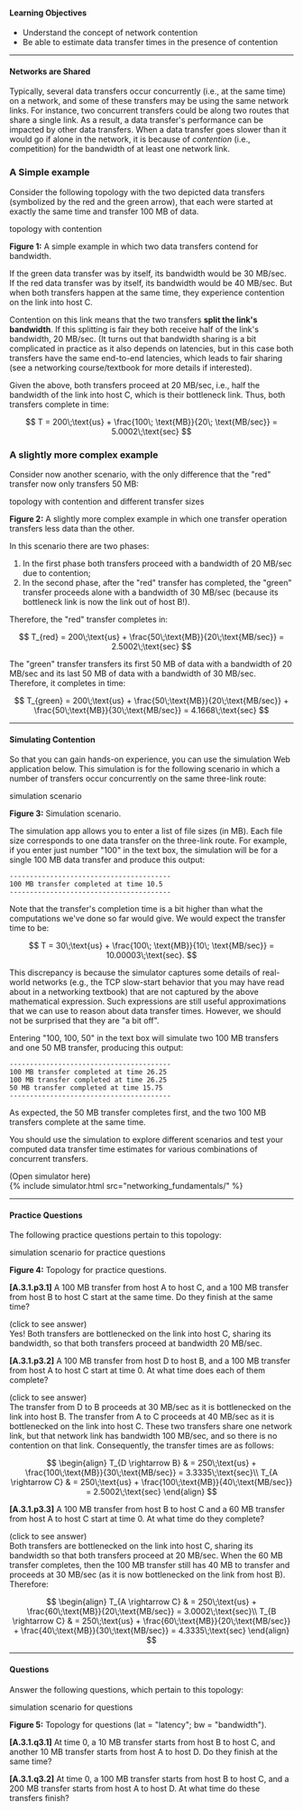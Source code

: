 
#### Learning Objectives

- Understand the concept of network contention
- Be able to estimate data transfer times in the presence of contention

---

#### Networks are Shared

Typically, several data transfers occur concurrently (i.e., at the same
time) on a network, and some of these transfers may be using the same
network links. For instance, two concurrent transfers could be along two
routes that share a single link. As a result, a data transfer's performance
can be impacted by other data transfers. When a data transfer goes slower
than it would go if alone in the network, it is because of *contention*
(i.e., competition) for the bandwidth of at least one network link.

### A Simple example

Consider the following topology with the two depicted data transfers 
(symbolized by the red and the green arrow), that
each were started at exactly the same time and transfer 100 MB of data.

<object class="figure" type="image/svg+xml" data="{{ site.baseurl }}/public/img/networking_fundamentals/topology_contention.svg">topology with contention</object>
<div class="caption"><strong>Figure 1:</strong>
A simple example in which two data transfers contend for bandwidth.
</div>

If the green data transfer was by itself, its bandwidth would be 30 MB/sec.
If the red data transfer was by itself, its bandwidth would be 40
MB/sec. But when both transfers happen at the same time, they experience
contention on the link into host C. 

Contention on this link means that the two transfers **split the link's
bandwidth**. If this splitting is fair they both
receive half of the link's bandwidth, 20 MB/sec. (It turns out that bandwidth sharing
is a bit complicated in practice as it also depends on latencies, but in
this case both transfers have the same end-to-end latencies, which leads to
fair sharing (see a networking course/textbook for more details if interested).

Given the above, both transfers proceed at 20 MB/sec, i.e., half the bandwidth of the link into
host C, which is their bottleneck link. 
Thus, both transfers complete in time:

$$
T = 200\;\text{us} + \frac{100\; \text{MB}}{20\; \text{MB/sec}} = 5.0002\;\text{sec}
$$


### A slightly more complex example

Consider now another scenario, with the only difference that the "red" transfer now only transfers 50 MB:

<object class="figure" type="image/svg+xml" data="{{ site.baseurl }}/public/img/networking_fundamentals/topology_contention_different_sizes.svg">topology with contention and different transfer sizes</object>
<div class="caption"><strong>Figure 2:</strong>
A slightly more complex example in which one transfer operation transfers less data than the other.
</div>

In this scenario there are two phases:

  1. In the first phase both transfers proceed with a bandwidth of 20 MB/sec due to contention;
  2. In the second phase, after the "red" transfer has completed, the "green" transfer proceeds alone with a bandwidth of 30 MB/sec (because its bottleneck link is now the link out of host B!).

Therefore, the "red" transfer completes in:

$$
T_{red} = 200\;\text{us} + \frac{50\;\text{MB}}{20\;\text{MB/sec}} = 2.5002\;\text{sec}
$$

The "green" transfer transfers its first 50 MB of data with a bandwidth of 20 MB/sec and its last 50 MB of data with
a bandwidth of 30 MB/sec. Therefore, it completes in time:

$$
T_{green} = 200\;\text{us} + \frac{50\;\text{MB}}{20\;\text{MB/sec}} + \frac{50\;\text{MB}}{30\;\text{MB/sec}} = 4.1668\;\text{sec}
$$

----

#### Simulating Contention

So that you can gain hands-on experience, you can use the simulation Web application below.
This simulation is for the following scenario in which a number of transfers 
occur concurrently on the same three-link route:

<object class="figure" type="image/svg+xml" data="{{ site.baseurl }}/public/img/networking_fundamentals/topology_contention_simulation.svg">simulation scenario</object>
<div class="caption"><strong>Figure 3:</strong>
Simulation scenario.
</div>

The simulation app allows you to enter a list of file sizes (in MB). Each
file size corresponds to one data transfer on the three-link route.
For example, if you enter just number "100" in the text box, the simulation will be for
a single 100 MB data transfer and produce this output:

```
----------------------------------------
100 MB transfer completed at time 10.5
----------------------------------------
```

Note that the transfer's completion time is a bit higher than what the computations
we've done so far would give. We would expect the transfer time to be:

$$
T = 30\;\text{us} + \frac{100\; \text{MB}}{10\; \text{MB/sec}} = 10.00003\;\text{sec}.
$$

This discrepancy is because the simulator captures some details of
real-world networks (e.g., the TCP slow-start behavior that you may have read about
in a networking textbook) that are 
not captured by the
above mathematical expression. Such expressions are
still useful approximations that we can use to reason about data transfer
times. However, we should not be surprised that they are "a bit off".

Entering "100, 100, 50" in the text box will simulate two 100 MB transfers and one 50 MB transfer, producing this output:

```
----------------------------------------
100 MB transfer completed at time 26.25
100 MB transfer completed at time 26.25
50 MB transfer completed at time 15.75
----------------------------------------
```

As expected, the 50 MB transfer completes first, and the two 100 MB transfers
complete at the same time.

You should use the simulation to explore different scenarios and test your
computed data transfer time estimates for various combinations of
concurrent transfers.

<div class="ui accordion fluid app-ins">
  <div class="title">
    <i class="dropdown icon"></i>
    (Open simulator here)
  </div>
  <div markdown="0" class="ui segment content sim-frame">
    {% include simulator.html src="networking_fundamentals/" %}
  </div>
</div>

--- 

#### Practice Questions

The following practice questions pertain to this topology:

<object class="figure" type="image/svg+xml" data="{{ site.baseurl }}/public/img/networking_fundamentals/topology_contention_practice.svg">simulation scenario for practice questions</object>
<div class="caption"><strong>Figure 4:</strong>
Topology for practice questions.
</div>


**[A.3.1.p3.1]** A 100 MB transfer from host A to host C, and a 100 MB transfer
	 from host B to host C start at the same time. Do they finish at
	 the same time?


<div class="ui accordion fluid">
  <div class="title">
    <i class="dropdown icon"></i>
    (click to see answer)
  </div>
  <div markdown="1" class="ui segment content answer-frame">
   Yes! Both transfers are bottlenecked on the link into host C, sharing its
   bandwidth, so that both transfers proceed at bandwidth 20 MB/sec.
  </div>
</div>

<p> </p>


**[A.3.1.p3.2]** A 100 MB transfer from host D to host B, and a 100 MB transfer
         from host A to host C start at time 0. At what time
         does each of them complete? 
<div class="ui accordion fluid">
  <div class="title">
    <i class="dropdown icon"></i>
    (click to see answer)
  </div>
  <div markdown="1" class="ui segment content answer-frame">
   The transfer from D to B proceeds at 30 MB/sec as it is bottlenecked
   on the link into host B. The transfer from A to C proceeds at 40 MB/sec
   as it is bottlenecked on the link into host C. These two transfers share
   one network link, but that network link has bandwidth 100 MB/sec, and so
   there is no contention on that link.  Consequently, the transfer times
   are as follows:

$$
\begin{align}
  T_{D \rightarrow B} & = 250\;\text{us} + \frac{100\;\text{MB}}{30\;\text{MB/sec}} = 3.3335\;\text{sec}\\
  T_{A \rightarrow C} & = 250\;\text{us} + \frac{100\;\text{MB}}{40\;\text{MB/sec}} = 2.5002\;\text{sec}
\end{align}
$$
  </div>
</div>

<p> </p>


**[A.3.1.p3.3]** A 100 MB transfer from host B to host C and a 60 MB transfer 
from host A to host C start at time 0. At what time do they complete?
<div class="ui accordion fluid">
  <div class="title">
    <i class="dropdown icon"></i>
    (click to see answer)
  </div>
  <div markdown="1" class="ui segment content answer-frame">
   Both transfers are bottlenecked on the link into host C, sharing its
   bandwidth so that both transfers proceed at 20 MB/sec. When the 60 MB
transfer completes, then the 100 MB transfer still has 40 MB to transfer and
proceeds at 30 MB/sec (as it is now bottlenecked on the link from host B). Therefore:

$$
\begin{align}
  T_{A \rightarrow C} & = 250\;\text{us} + \frac{60\;\text{MB}}{20\;\text{MB/sec}} = 3.0002\;\text{sec}\\
  T_{B \rightarrow C} & = 250\;\text{us} + \frac{60\;\text{MB}}{20\;\text{MB/sec}} + \frac{40\;\text{MB}}{30\;\text{MB/sec}} = 4.3335\;\text{sec}
\end{align}
$$
  </div>
</div>

<p> </p>


--- 

#### Questions

Answer the following questions, which pertain to this topology:

<object class="figure" type="image/svg+xml" data="{{ site.baseurl }}/public/img/networking_fundamentals/topology_contention_questions.svg">simulation scenario for questions</object>
<div class="caption"><strong>Figure 5:</strong>
Topology for questions (lat = "latency"; bw = "bandwidth").
</div>


**[A.3.1.q3.1]** At time 0, a 10 MB transfer starts from host B to host C, and another 10 MB transfer starts from host A to host D. Do they finish at the same time?

<p></p>

**[A.3.1.q3.2]** At time 0, a 100 MB transfer starts from host B to host C,
and a 200 MB transfer starts from host A to host D. At what time do these transfers finish?

<p></p>

